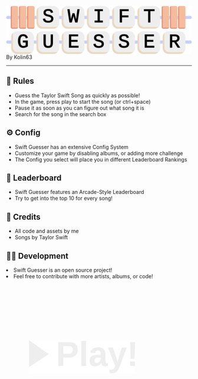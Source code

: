 <div style="display:flex;justify-content:center">
<img src="/swiftguesser/art/icon-full.svg" alt="Swift Guesser">
</div>
By Kolin63

<hr>

<h2> 📖 Rules </h2>
<ul>
    <li>Guess the Taylor Swift Song as quickly as possible!</li>
    <li>In the game, press play to start the song (or ctrl+space)</li>
    <li>Pause it as soon as you can figure out what song it is</li>
    <li>Search for the song in the search box</li>
</ul>

<h2> ⚙️ Config </h2>
<ul>
    <li>Swift Guesser has an extensive Config System</li>
    <li>Customize your game by disabling albums, or adding more challenge</li>
    <li>The Config you select will place you in different Leaderboard Rankings</li>
</ul>

<h2> 🥇 Leaderboard </h2>
<ul>
    <li>Swift Guesser features an Arcade-Style Leaderboard</li>
    <li>Try to get into the top 10 for every song!</li>
</ul>

<h2> 🫎 Credits </h2>
<ul>
    <li>All code and assets by me</li>
    <li>Songs by Taylor Swift</li>
</ul>

<h2> 🧑‍💻 Development </h2>
    <li>Swift Guesser is an open source project!</li>
    <li>Feel free to contribute with more artists, albums, or code!</li>
<ul>

<br><br><br>

<a href="https://swiftguesser.kolin63.com" target="_blank">
    <img src="/swiftguesser/art/play-text.svg" style="width: 3in; 3in;padding: .4in;margin-top:.5in;">
</a>
